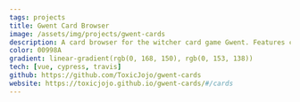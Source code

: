 ```yaml
---
tags: projects 
title: Gwent Card Browser
image: /assets/img/projects/gwent-cards
description: A card browser for the witcher card game Gwent. Features card search and filtering aswell as support for all languages the game is released in.
color: 00998A
gradient: linear-gradient(rgb(0, 168, 150), rgb(0, 153, 138))
tech: [vue, cypress, travis]
github: https://github.com/ToxicJojo/gwent-cards
website: https://toxicjojo.github.io/gwent-cards/#/cards
---
```


